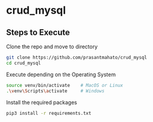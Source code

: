 # crud_mysql

## Steps to Execute

Clone the repo and move to directory

```bash
git clone https://github.com/prasantmahato/crud_mysql
cd crud_mysql
```

Execute depending on the Operating System

```bash
source venv/bin/activate    # MacOS or Linux
.\venv\Scripts\activate     # Windows
```

Install the required packages

```bash
pip3 install -r requirements.txt
```